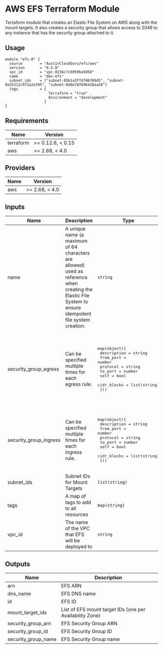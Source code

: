 # AWS EFS Terraform Module
Terraform module that creates an Elastic File System on AWS along with the mount targets.  It also creates a security group that allows access to 2049 to any instance that has the security group attached to it.  

## Usage

```hcl
module "efs-0" {
  source        = "AustinCloudGuru/efs/aws"
  version       = "0.5.0"
  vpc_id        = "vpc-0156c7c6959ba5858"
  name          = "dev-efs"
  subnet_ids    = ["subnet-05b1a3ffd786709d5", "subnet-0a35212c972a2af05", "subnet-0d0e78f696428aa28"]
  tags          = {
                    Terraform = "true"
                    Environment = "development"
                  } 
}
```
<!-- BEGINNING OF PRE-COMMIT-TERRAFORM DOCS HOOK -->
## Requirements

| Name | Version |
|------|---------|
| terraform | >= 0.12.6, < 0.15 |
| aws | >= 2.68, < 4.0 |

## Providers

| Name | Version |
|------|---------|
| aws | >= 2.68, < 4.0 |

## Inputs

| Name | Description | Type | Default | Required |
|------|-------------|------|---------|:--------:|
| name | A unique name (a maximum of 64 characters are allowed) used as reference when creating the Elastic File System to ensure idempotent file system creation. | `string` | n/a | yes |
| security\_group\_egress | Can be specified multiple times for each egress rule. | <pre>map(object({<br>    description = string<br>    from_port   = number<br>    protocol    = string<br>    to_port     = number<br>    self        = bool<br>    cidr_blocks = list(string)<br>  }))</pre> | <pre>{<br>  "default": {<br>    "cidr_blocks": [<br>      "0.0.0.0/0"<br>    ],<br>    "description": "Allow All Outbound",<br>    "from_port": 0,<br>    "protocol": "-1",<br>    "self": false,<br>    "to_port": 0<br>  }<br>}</pre> | no |
| security\_group\_ingress | Can be specified multiple times for each ingress rule. | <pre>map(object({<br>    description = string<br>    from_port   = number<br>    protocol    = string<br>    to_port     = number<br>    self        = bool<br>    cidr_blocks = list(string)<br>  }))</pre> | <pre>{<br>  "default": {<br>    "cidr_blocks": [],<br>    "description": "NFS Inbound",<br>    "from_port": 2049,<br>    "protocol": "tcp",<br>    "self": true,<br>    "to_port": 2049<br>  }<br>}</pre> | no |
| subnet\_ids | Subnet IDs for Mount Targets | `list(string)` | n/a | yes |
| tags | A map of tags to add to all resources | `map(string)` | `{}` | no |
| vpc\_id | The name of the VPC that EFS will be deployed to | `string` | n/a | yes |

## Outputs

| Name | Description |
|------|-------------|
| arn | EFS ARN |
| dns\_name | EFS DNS name |
| id | EFS ID |
| mount\_target\_ids | List of EFS mount target IDs (one per Availability Zone) |
| security\_group\_arn | EFS Security Group ARN |
| security\_group\_id | EFS Security Group ID |
| security\_group\_name | EFS Security Group name |

<!-- END OF PRE-COMMIT-TERRAFORM DOCS HOOK -->
